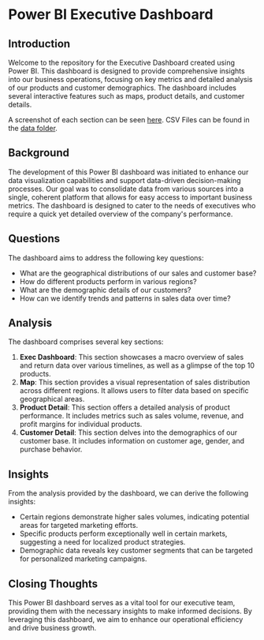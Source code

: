 # Power BI Executive Dashboard

## Introduction
Welcome to the repository for the Executive Dashboard created using Power BI. This dashboard is designed to provide comprehensive insights into our business operations, focusing on key metrics and detailed analysis of our products and customer demographics. The dashboard includes several interactive features such as maps, product details, and customer details. 

A screenshot of each section can be seen [here](/https://github.com/nerdrads/Power_BI_Sales_Analysis/blob/main/Dashboard%20Preview.pdf/). CSV Files can be found in the [data folder](https://github.com/nerdrads/Power_BI_Sales_Analysis/tree/main/data). 

## Background
The development of this Power BI dashboard was initiated to enhance our data visualization capabilities and support data-driven decision-making processes. Our goal was to consolidate data from various sources into a single, coherent platform that allows for easy access to important business metrics. The dashboard is designed to cater to the needs of executives who require a quick yet detailed overview of the company's performance.

## Questions
The dashboard aims to address the following key questions:
- What are the geographical distributions of our sales and customer base?
- How do different products perform in various regions?
- What are the demographic details of our customers?
- How can we identify trends and patterns in sales data over time?

## Analysis
The dashboard comprises several key sections:
1. **Exec Dashboard**: This section showcases a macro overview of sales and return data over various timelines, as well as a glimpse of the top 10 products. 
2. **Map**: This section provides a visual representation of sales distribution across different regions. It allows users to filter data based on specific geographical areas.
3. **Product Detail**: This section offers a detailed analysis of product performance. It includes metrics such as sales volume, revenue, and profit margins for individual products.
4. **Customer Detail**: This section delves into the demographics of our customer base. It includes information on customer age, gender, and purchase behavior.

## Insights
From the analysis provided by the dashboard, we can derive the following insights:
- Certain regions demonstrate higher sales volumes, indicating potential areas for targeted marketing efforts.
- Specific products perform exceptionally well in certain markets, suggesting a need for localized product strategies.
- Demographic data reveals key customer segments that can be targeted for personalized marketing campaigns.

## Closing Thoughts
This Power BI dashboard serves as a vital tool for our executive team, providing them with the necessary insights to make informed decisions. By leveraging this dashboard, we aim to enhance our operational efficiency and drive business growth. 
